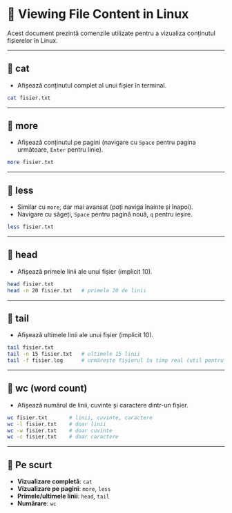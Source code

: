# 📘 Viewing File Content in Linux

Acest document prezintă comenzile utilizate pentru a vizualiza conținutul fișierelor în Linux.

---

## 🔹 cat
- Afișează conținutul complet al unui fișier în terminal.  
```bash
cat fisier.txt
```

---

## 🔹 more
- Afișează conținutul pe pagini (navigare cu `Space` pentru pagina următoare, `Enter` pentru linie).  
```bash
more fisier.txt
```

---

## 🔹 less
- Similar cu `more`, dar mai avansat (poți naviga înainte și înapoi).  
- Navigare cu săgeți, `Space` pentru pagină nouă, `q` pentru ieșire.  
```bash
less fisier.txt
```

---

## 🔹 head
- Afișează primele linii ale unui fișier (implicit 10).  
```bash
head fisier.txt
head -n 20 fisier.txt   # primele 20 de linii
```

---

## 🔹 tail
- Afișează ultimele linii ale unui fișier (implicit 10).  
```bash
tail fisier.txt
tail -n 15 fisier.txt   # ultimele 15 linii
tail -f fisier.log      # urmărește fișierul în timp real (util pentru loguri)
```

---

## 🔹 wc (word count)
- Afișează numărul de linii, cuvinte și caractere dintr-un fișier.  
```bash
wc fisier.txt       # linii, cuvinte, caractere
wc -l fisier.txt    # doar linii
wc -w fisier.txt    # doar cuvinte
wc -c fisier.txt    # doar caractere
```

---

## 🔹 Pe scurt
- **Vizualizare completă**: `cat`  
- **Vizualizare pe pagini**: `more`, `less`  
- **Primele/ultimele linii**: `head`, `tail`  
- **Numărare**: `wc`  
